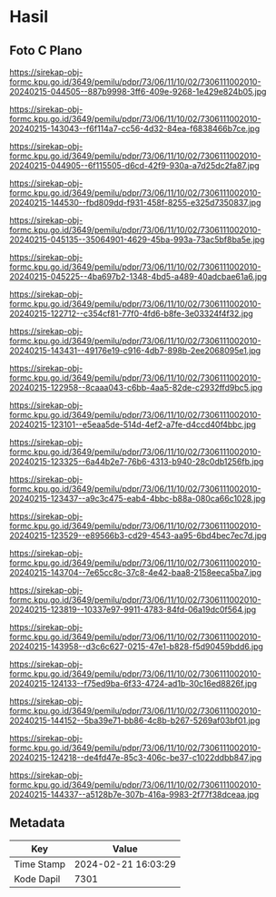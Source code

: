 # Hasil

## Foto C Plano

https://sirekap-obj-formc.kpu.go.id/3649/pemilu/pdpr/73/06/11/10/02/7306111002010-20240215-044505--887b9998-3ff6-409e-9268-1e429e824b05.jpg

https://sirekap-obj-formc.kpu.go.id/3649/pemilu/pdpr/73/06/11/10/02/7306111002010-20240215-143043--f6f114a7-cc56-4d32-84ea-f6838466b7ce.jpg

https://sirekap-obj-formc.kpu.go.id/3649/pemilu/pdpr/73/06/11/10/02/7306111002010-20240215-044905--6f115505-d6cd-42f9-930a-a7d25dc2fa87.jpg

https://sirekap-obj-formc.kpu.go.id/3649/pemilu/pdpr/73/06/11/10/02/7306111002010-20240215-144530--fbd809dd-f931-458f-8255-e325d7350837.jpg

https://sirekap-obj-formc.kpu.go.id/3649/pemilu/pdpr/73/06/11/10/02/7306111002010-20240215-045135--35064901-4629-45ba-993a-73ac5bf8ba5e.jpg

https://sirekap-obj-formc.kpu.go.id/3649/pemilu/pdpr/73/06/11/10/02/7306111002010-20240215-045225--4ba697b2-1348-4bd5-a489-40adcbae61a6.jpg

https://sirekap-obj-formc.kpu.go.id/3649/pemilu/pdpr/73/06/11/10/02/7306111002010-20240215-122712--c354cf81-77f0-4fd6-b8fe-3e03324f4f32.jpg

https://sirekap-obj-formc.kpu.go.id/3649/pemilu/pdpr/73/06/11/10/02/7306111002010-20240215-143431--49176e19-c916-4db7-898b-2ee2068095e1.jpg

https://sirekap-obj-formc.kpu.go.id/3649/pemilu/pdpr/73/06/11/10/02/7306111002010-20240215-122958--8caaa043-c6bb-4aa5-82de-c2932ffd9bc5.jpg

https://sirekap-obj-formc.kpu.go.id/3649/pemilu/pdpr/73/06/11/10/02/7306111002010-20240215-123101--e5eaa5de-514d-4ef2-a7fe-d4ccd40f4bbc.jpg

https://sirekap-obj-formc.kpu.go.id/3649/pemilu/pdpr/73/06/11/10/02/7306111002010-20240215-123325--6a44b2e7-76b6-4313-b940-28c0db1256fb.jpg

https://sirekap-obj-formc.kpu.go.id/3649/pemilu/pdpr/73/06/11/10/02/7306111002010-20240215-123437--a9c3c475-eab4-4bbc-b88a-080ca66c1028.jpg

https://sirekap-obj-formc.kpu.go.id/3649/pemilu/pdpr/73/06/11/10/02/7306111002010-20240215-123529--e89566b3-cd29-4543-aa95-6bd4bec7ec7d.jpg

https://sirekap-obj-formc.kpu.go.id/3649/pemilu/pdpr/73/06/11/10/02/7306111002010-20240215-143704--7e65cc8c-37c8-4e42-baa8-2158eeca5ba7.jpg

https://sirekap-obj-formc.kpu.go.id/3649/pemilu/pdpr/73/06/11/10/02/7306111002010-20240215-123819--10337e97-9911-4783-84fd-06a19dc0f564.jpg

https://sirekap-obj-formc.kpu.go.id/3649/pemilu/pdpr/73/06/11/10/02/7306111002010-20240215-143958--d3c6c627-0215-47e1-b828-f5d90459bdd6.jpg

https://sirekap-obj-formc.kpu.go.id/3649/pemilu/pdpr/73/06/11/10/02/7306111002010-20240215-124133--f75ed9ba-6f33-4724-ad1b-30c16ed8826f.jpg

https://sirekap-obj-formc.kpu.go.id/3649/pemilu/pdpr/73/06/11/10/02/7306111002010-20240215-144152--5ba39e71-bb86-4c8b-b267-5269af03bf01.jpg

https://sirekap-obj-formc.kpu.go.id/3649/pemilu/pdpr/73/06/11/10/02/7306111002010-20240215-124218--de4fd47e-85c3-406c-be37-c1022ddbb847.jpg

https://sirekap-obj-formc.kpu.go.id/3649/pemilu/pdpr/73/06/11/10/02/7306111002010-20240215-144337--a5128b7e-307b-416a-9983-2f77f38dceaa.jpg


## Metadata

| Key        | Value               |
| ---------- | ------------------- |
| Time Stamp | 2024-02-21 16:03:29 |
| Kode Dapil | 7301                |



